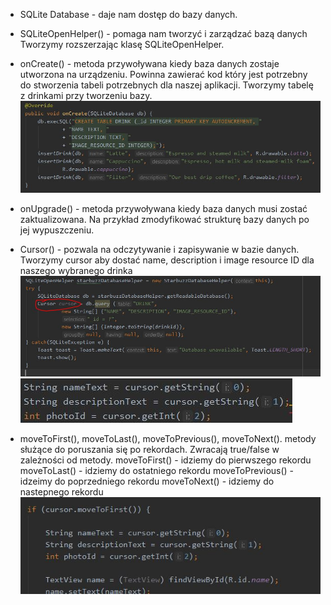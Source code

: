 - SQLite Database - daje nam dostęp do bazy danych.

- SQLiteOpenHelper() - pomaga nam tworzyć i zarządzać bazą danych
Tworzymy rozszerzając klasę SQLiteOpenHelper.

- onCreate() - metoda przywoływana kiedy baza danych zostaje utworzona
na urządzeniu. Powinna zawierać kod który jest potrzebny
do stworzenia tabeli potrzebnych dla naszej aplikacji.
Tworzymy tabelę z drinkami przy tworzeniu bazy.
![strona głóna](/Lab6/1.JPG)


- onUpgrade() - metoda przywoływana kiedy baza danych 
musi zostać zaktualizowana. Na przykład zmodyfikować strukturę
bazy danych po jej wypuszczeniu.


- Cursor() - pozwala na odczytywanie i zapisywanie w bazie danych.
Tworzymy cursor aby dostać name, description i image resource ID dla 
naszego wybranego drinka
![strona głóna](/Lab6/2.JPG)
![strona głóna](/Lab6/3.JPG)

- moveToFirst(), moveToLast(), moveToPrevious(), moveToNext().
metody służące do poruszania się po rekordach.
Zwracają true/false w zależności od metody.
moveToFirst() - idziemy do pierwszego rekordu
moveToLast() - idziemy do ostatniego rekordu
moveToPrevious() - idzeimy do poprzedniego rekordu
moveToNext() - idziemy do nastepnego rekordu
![strona głóna](/Lab6/4.JPG)
